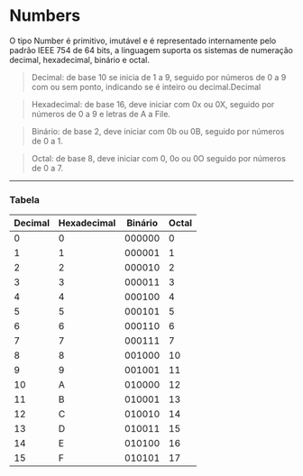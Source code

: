 # Numbers

O tipo Number é primitivo, imutável e é representado internamente pelo padrão IEEE 754 de 64 bits, a linguagem suporta os sistemas de numeração decimal, hexadecimal, binário e octal.

> Decimal: de base 10 se inicia de 1 a 9, seguido por números de 0 a 9 com ou sem ponto, indicando se é inteiro ou decimal.Decimal

> Hexadecimal: de base 16, deve iniciar com 0x ou 0X, seguido por números de 0 a 9 e letras de A a File.

> Binário: de base 2, deve iniciar com 0b ou 0B, seguido por números de 0 a 1.

> Octal: de base 8, deve iniciar com 0, 0o ou 0O seguido por números de 0 a 7.

---

### Tabela

<table>
    <thead>
        <tr>
            <th scope="col">Decimal</th >
            <th scope="col">Hexadecimal</th >
            <th scope="col">Binário</th >
            <th scope="col">Octal</th >
        </tr>
    </thead>
    <tbody>
        <tr>
            <td>0</td>
            <td>0</td>
            <td>000000</td>
            <td>0</td>
        </tr>
        <tr>
            <td>1</td>
            <td>1</td>
            <td>000001</td>
            <td>1</td>
        </tr>
        <tr>
            <td>2</td>
            <td>2</td>
            <td>000010</td>
            <td>2</td>
        </tr>
        <tr>
            <td>3</td>
            <td>3</td>
            <td>000011</td>
            <td>3</td>
        </tr>
        <tr>
            <td>4</td>
            <td>4</td>
            <td>000100</td>
            <td>4</td>
        </tr>
        <tr>
            <td>5</td>
            <td>5</td>
            <td>000101</td>
            <td>5</td>
        </tr>
        <tr>
            <td>6</td>
            <td>6</td>
            <td>000110</td>
            <td>6</td>
        </tr>
        <tr>
            <td>7</td>
            <td>7</td>
            <td>000111</td>
            <td>7</td>
        </tr>
        <tr>
            <td>8</td>
            <td>8</td>
            <td>001000</td>
            <td>10</td>
        </tr>
        <tr>
            <td>9</td>
            <td>9</td>
            <td>001001</td>
            <td>11</td>
        </tr>
        <tr>
            <td>10</td>
            <td>A</td>
            <td>010000</td>
            <td>12</td>
        </tr>
        <tr>
            <td>11</td>
            <td>B</td>
            <td>010001</td>
            <td>13</td>
        </tr>
        <tr>
            <td>12</td>
            <td>C</td>
            <td>010010</td>
            <td>14</td>
        </tr>
        <tr>
            <td>13</td>
            <td>D</td>
            <td>010011</td>
            <td>15</td>
        </tr>
        <tr>
            <td>14</td>
            <td>E</td>
            <td>010100</td>
            <td>16</td>
        </tr>
        <tr>
            <td>15</td>
            <td>F</td>
            <td>010101</td>
            <td>17</td>
        </tr>
   </tbody>    
</table>
